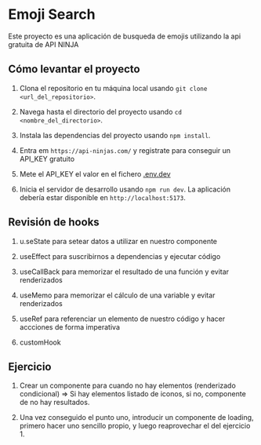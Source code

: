 # Emoji Search

Este proyecto es una aplicación de busqueda de emojis utilizando la api gratuita de API NINJA

## Cómo levantar el proyecto

1. Clona el repositorio en tu máquina local usando `git clone <url_del_repositorio>`.

2. Navega hasta el directorio del proyecto usando `cd <nombre_del_directorio>`.

3. Instala las dependencias del proyecto usando `npm install`.

4. Entra em `https://api-ninjas.com/` y registrate para conseguir un API_KEY gratuito

5. Mete el API_KEY el valor en el fichero [.env.dev](./env.dev)

6. Inicia el servidor de desarrollo usando `npm run dev`. La aplicación debería estar disponible en `http://localhost:5173`.

## Revisión de hooks

1. u.seState para setear datos a utilizar en nuestro componente

2. useEffect para suscribirnos a dependencias y ejecutar código

3. useCallBack para memorizar el resultado de una función y evitar renderizados

4. useMemo para memorizar el cálculo de una variable y evitar renderizados

5. useRef para referenciar un elemento de nuestro código y hacer accciones de forma imperativa

6. customHook

## Ejercicio

1. Crear un componente para cuando no hay elementos (renderizado condicional) => Si hay elementos listado de iconos, si no, componente de no hay resultados.

2. Una vez conseguido el punto uno, introducir un componente de loading, primero hacer uno sencillo propio, y luego reaprovechar el del ejercicio 1.
